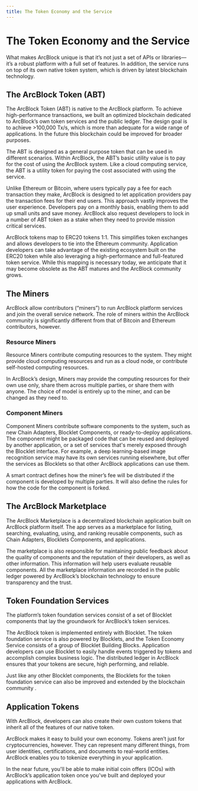 ```yaml
---
title: The Token Economy and the Service
---
```


# The Token Economy and the Service
What makes ArcBlock unique is that it’s not just a set of APIs or libraries—it’s a robust platform with a full set of features. In addition, the service runs on top of its own native token system, which is driven by latest blockchain technology. 

## The ArcBlock Token (ABT)
The ArcBlock Token (ABT) is native to the ArcBlock platform. To achieve high-performance transactions, we built an optimized blockchain dedicated to ArcBlock’s own token services and the public ledger. The design goal is to achieve >100,000 Tx/s, which is more than adequate for a wide range of applications. In the future this blockchain could be improved for broader purposes.

The ABT is designed as a general purpose token that can be used in different scenarios.  Within ArcBlock, the ABT’s basic utility value is to pay for the cost of using the ArcBlock system.  Like a cloud computing service, the ABT is a utility token for paying the cost associated with using the service. 

Unlike Ethereum or Bitcoin, where users typically pay a fee for each transaction they make, ArcBlock is designed to let application providers pay the transaction fees for their end users. This approach vastly improves the user experience. Developers pay on a monthly basis, enabling them to add up small units and save money.  ArcBlock also request developers to lock in a number of ABT token as a stake when they need to provide mission critical services. 

ArcBlock tokens map to ERC20 tokens 1:1. This simplifies token exchanges and allows developers to tie into the Ethereum community. Application developers can take advantage of the existing ecosystem built on the ERC20 token while also leveraging a high-performance and full-featured token service. While this mapping is necessary today, we anticipate that it may become obsolete as the ABT matures and the ArcBlock community grows.

## The Miners 
ArcBlock allow contributors (“miners”) to run ArcBlock platform services and join the overall service network. The role of miners within the ArcBlock community is significantly different from that of Bitcoin and Ethereum contributors, however.

### Resource Miners
Resource Miners contribute computing resources to the system. They might provide cloud computing resources and run as a cloud node, or contribute self-hosted computing resources. 

In ArcBlock’s design, Miners may provide the computing resources for their own use only, share them across multiple parties, or share them with anyone. The choice of model is entirely up to the miner, and can be changed as they need to.

### Component Miners
Component Miners contribute software components to the system, such as  new Chain Adapters, Blocklet Components, or ready-to-deploy applications. The component might be packaged code that can be reused and deployed by another application, or a set of services that's merely exposed through the Blocklet interface. For example, a deep learning-based image recognition service may have its own services running elsewhere, but offer the services as Blocklets so that other ArcBlock applications can use them. 

A smart contract defines how the miner’s fee will be distributed if the component is developed by multiple parties. It will also define the rules for how the code for the component is forked. 

## The ArcBlock Marketplace
The ArcBlock Marketplace is a decentralized blockchain application built on ArcBlock platform itself. The app serves as a marketplace for listing, searching, evaluating, using, and ranking reusable components, such as Chain Adapters, Blocklets Components, and applications. 

The marketplace is also responsible for maintaining public feedback about the quality of components and the reputation of their developers, as well as other information. This information will help users evaluate reusable components. All the marketplace information are recorded in the public ledger powered by ArcBlock’s blockchain technology to ensure transparency and the trust. 

## Token Foundation Services
The platform’s token foundation services consist of a set of Blocklet components that lay the groundwork for ArcBlock’s token services. 

The ArcBlock token is implemented entirely with Blocklet. The token foundation service is also powered by Blocklets, and the Token Economy Service consists of a group of Blocklet Building Blocks. Application developers can use Blocklet to easily handle events triggered by tokens and accomplish complex business logic. The distributed ledger in ArcBlock ensures that your tokens are secure, high performing, and reliable. 

Just like any other Blocklet components, the Blocklets for the token foundation service can also be improved and extended by the blockchain community . 

## Application Tokens 
With ArcBlock, developers can also create their own custom tokens that inherit all of the features of our native token. 

ArcBlock makes it easy to build your own economy. Tokens aren’t just for cryptocurrencies, however. They can represent many different things, from user identities, certifications, and documents to real-world entities. ArcBlock enables you to tokenize everything in your application.  

In the near future, you'll be able to make initial coin offers (ICOs) with ArcBlock’s application token once you've built and deployed your applications with ArcBlock.




